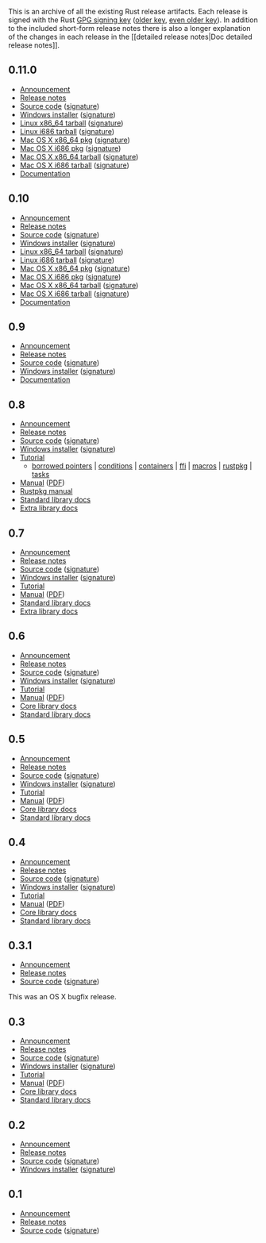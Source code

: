 This is an archive of all the existing Rust release artifacts. Each release is signed with the Rust [GPG signing key][key] ([older key][pre-0.8-key], [even older key][pre-0.5-key]). In addition to the included short-form release notes there is also a longer explanation of the changes in each release in the [[detailed release notes|Doc detailed release notes]].

[key]: http://www.rust-lang.org/rust-key.gpg.ascii
[pre-0.8-key]: http://www.rust-lang.org/rust-key-old.gpg.ascii
[pre-0.5-key]: http://www.rust-lang.org/rust-key-very-old.gpg.ascii

## 0.11.0

* [Announcement][0.11.0-announce]
* [Release notes][0.11.0-notes]
* [Source code][0.11.0-tar] ([signature][0.11.0-tar-sig])
* [Windows installer][0.11.0-exe] ([signature][0.11.0-exe-sig])
* [Linux x86_64 tarball][0.11.0-linux-x64] ([signature][0.11.0-linux-x64-sig])
* [Linux i686 tarball][0.11.0-linux-x32] ([signature][0.11.0-linux-x32-sig])
* [Mac OS X x86_64 pkg][0.11.0-osx-x64-pkg] ([signature][0.11.0-osx-x64-pkg-sig])
* [Mac OS X i686 pkg][0.11.0-osx-x32-pkg] ([signature][0.11.0-osx-x32-pkg-sig])
* [Mac OS X x86_64 tarball][0.11.0-osx-x64-tar] ([signature][0.11.0-osx-x64-tar-sig])
* [Mac OS X i686 tarball][0.11.0-osx-x32-tar] ([signature][0.11.0-osx-x32-tar-sig])
* [Documentation][0.11.0-docs]

[0.11.0-announce]: https://mail.mozilla.org/pipermail/rust-dev/2014-July/010655.html
[0.11.0-notes]: https://github.com/mozilla/rust/blob/0.11.0/RELEASES.txt
[0.11.0-tar]: http://static.rust-lang.org/dist/rust-0.11.0.tar.gz
[0.11.0-tar-sig]: http://static.rust-lang.org/dist/rust-0.11.0.tar.gz.asc
[0.11.0-exe]: http://static.rust-lang.org/dist/rust-0.11.0-install.exe
[0.11.0-exe-sig]: http://static.rust-lang.org/dist/rust-0.11.0-install.exe.asc
[0.11.0-linux-x64]: http://static.rust-lang.org/dist/rust-0.11.0-x86_64-unknown-linux-gnu.tar.gz
[0.11.0-linux-x64-sig]: http://static.rust-lang.org/dist/rust-0.11.0-x86_64-unknown-linux-gnu.tar.gz.asc
[0.11.0-linux-x32]: http://static.rust-lang.org/dist/rust-0.11.0-i686-unknown-linux-gnu.tar.gz
[0.11.0-linux-x32-sig]: http://static.rust-lang.org/dist/rust-0.11.0-i686-unknown-linux-gnu.tar.gz.asc
[0.11.0-osx-x64-pkg]: http://static.rust-lang.org/dist/rust-0.11.0-x86_64-apple-darwin.pkg
[0.11.0-osx-x64-pkg-sig]: http://static.rust-lang.org/dist/rust-0.11.0-x86_64-apple-darwin.pkg.asc
[0.11.0-osx-x32-pkg]: http://static.rust-lang.org/dist/rust-0.11.0-i686-apple-darwin.pkg
[0.11.0-osx-x32-pkg-sig]: http://static.rust-lang.org/dist/rust-0.11.0-i686-apple-darwin.pkg.asc
[0.11.0-osx-x64-tar]: http://static.rust-lang.org/dist/rust-0.11.0-x86_64-apple-darwin.tar.gz
[0.11.0-osx-x64-tar-sig]: http://static.rust-lang.org/dist/rust-0.11.0-x86_64-apple-darwin.tar.gz.asc
[0.11.0-osx-x32-tar]: http://static.rust-lang.org/dist/rust-0.11.0-i686-apple-darwin.tar.gz
[0.11.0-osx-x32-tar-sig]: http://static.rust-lang.org/dist/rust-0.11.0-i686-apple-darwin.tar.gz.asc
[0.11.0-docs]: http://doc.rust-lang.org/0.11.0/index.html

## 0.10

* [Announcement][0.10-announce]
* [Release notes][0.10-notes]
* [Source code][0.10-tar] ([signature][0.10-tar-sig])
* [Windows installer][0.10-exe] ([signature][0.10-exe-sig])
* [Linux x86_64 tarball][0.10-linux-x64] ([signature][0.10-linux-x64-sig])
* [Linux i686 tarball][0.10-linux-x32] ([signature][0.10-linux-x32-sig])
* [Mac OS X x86_64 pkg][0.10-osx-x64-pkg] ([signature][0.10-osx-x64-pkg-sig])
* [Mac OS X i686 pkg][0.10-osx-x32-pkg] ([signature][0.10-osx-x32-pkg-sig])
* [Mac OS X x86_64 tarball][0.10-osx-x64-tar] ([signature][0.10-osx-x64-tar-sig])
* [Mac OS X i686 tarball][0.10-osx-x32-tar] ([signature][0.10-osx-x32-tar-sig])
* [Documentation][0.10-docs]

[0.10-announce]: https://mail.mozilla.org/pipermail/rust-dev/2014-April/009387.html
[0.10-notes]: https://github.com/mozilla/rust/blob/0.10/RELEASES.txt
[0.10-tar]: http://static.rust-lang.org/dist/rust-0.10.tar.gz
[0.10-tar-sig]: http://static.rust-lang.org/dist/rust-0.10.tar.gz.asc
[0.10-exe]: http://static.rust-lang.org/dist/rust-0.10-install.exe
[0.10-exe-sig]: http://static.rust-lang.org/dist/rust-0.10-install.exe.asc
[0.10-linux-x64]: http://static.rust-lang.org/dist/rust-0.10-x86_64-unknown-linux-gnu.tar.gz
[0.10-linux-x64-sig]: http://static.rust-lang.org/dist/rust-0.10-x86_64-unknown-linux-gnu.tar.gz.asc
[0.10-linux-x32]: http://static.rust-lang.org/dist/rust-0.10-i686-unknown-linux-gnu.tar.gz
[0.10-linux-x32-sig]: http://static.rust-lang.org/dist/rust-0.10-i686-unknown-linux-gnu.tar.gz.asc
[0.10-osx-x64-pkg]: http://static.rust-lang.org/dist/rust-0.10-x86_64-apple-darwin.pkg
[0.10-osx-x64-pkg-sig]: http://static.rust-lang.org/dist/rust-0.10-x86_64-apple-darwin.pkg.asc
[0.10-osx-x32-pkg]: http://static.rust-lang.org/dist/rust-0.10-i686-apple-darwin.pkg
[0.10-osx-x32-pkg-sig]: http://static.rust-lang.org/dist/rust-0.10-i686-apple-darwin.pkg.asc
[0.10-osx-x64-tar]: http://static.rust-lang.org/dist/rust-0.10-x86_64-apple-darwin.tar.gz
[0.10-osx-x64-tar-sig]: http://static.rust-lang.org/dist/rust-0.10-x86_64-apple-darwin.tar.gz.asc
[0.10-osx-x32-tar]: http://static.rust-lang.org/dist/rust-0.10-i686-apple-darwin.tar.gz
[0.10-osx-x32-tar-sig]: http://static.rust-lang.org/dist/rust-0.10-i686-apple-darwin.tar.gz.asc
[0.10-docs]: http://doc.rust-lang.org/doc/0.10/index.html

## 0.9

* [Announcement][0.9-announce]
* [Release notes][0.9-notes]
* [Source code][0.9-tar] ([signature][0.9-tar-sig])
* [Windows installer][0.9-exe] ([signature][0.9-exe-sig])
* [Documentation][0.9-docs]

[0.9-announce]: https://mail.mozilla.org/pipermail/rust-dev/2014-January/007753.html
[0.9-notes]: https://github.com/mozilla/rust/blob/0.9/RELEASES.txt
[0.9-tar]: http://static.rust-lang.org/dist/rust-0.9.tar.gz
[0.9-tar-sig]: http://static.rust-lang.org/dist/rust-0.9.tar.gz.asc
[0.9-exe]: http://static.rust-lang.org/dist/rust-0.9-install.exe
[0.9-exe-sig]: http://static.rust-lang.org/dist/rust-0.9-install.exe.asc
[0.9-rustpkg-manual]: http://doc.rust-lang.org/doc/0.9/rustpkg.html
[0.9-docs]: http://doc.rust-lang.org/doc/0.9/index.html

## 0.8

* [Announcement][0.8-announce]
* [Release notes][0.8-notes]
* [Source code][0.8-tar] ([signature][0.8-tar-sig])
* [Windows installer][0.8-exe] ([signature][0.8-exe-sig])
* [Tutorial][0.8-tutorial]
  * [borrowed pointers][0.8-tutorial-borrowed-ptr] |
    [conditions][0.8-tutorial-conditions] |
    [containers][0.8-tutorial-container] |
    [ffi][0.8-tutorial-ffi] |
    [macros][0.8-tutorial-macros] |
    [rustpkg][0.8-tutorial-rustpkg] |
    [tasks][0.8-tutorial-tasks]
* [Manual][0.8-manual] ([PDF][0.8-manual-pdf])
* [Rustpkg manual][0.8-rustpkg-manual]
* [Standard library docs][0.8-std]
* [Extra library docs][0.8-extra]

[0.8-announce]: https://mail.mozilla.org/pipermail/rust-dev/2013-September/005804.html
[0.8-notes]: https://github.com/mozilla/rust/blob/0.8/RELEASES.txt
[0.8-tar]: http://static.rust-lang.org/dist/rust-0.8.tar.gz
[0.8-tar-sig]: http://static.rust-lang.org/dist/rust-0.8.tar.gz.asc
[0.8-exe]: http://static.rust-lang.org/dist/rust-0.8-install.exe
[0.8-exe-sig]: http://static.rust-lang.org/dist/rust-0.8-install.exe.asc
[0.8-tutorial]: http://doc.rust-lang.org/doc/0.8/tutorial.html
[0.8-tutorial-borrowed-ptr]: http://doc.rust-lang.org/doc/0.8/tutorial-borrowed-ptr.html
[0.8-tutorial-conditions]: http://doc.rust-lang.org/doc/0.8/tutorial-conditions.html
[0.8-tutorial-container]: http://doc.rust-lang.org/doc/0.8/tutorial-container.html
[0.8-tutorial-ffi]: http://doc.rust-lang.org/doc/0.8/tutorial-ffi.html
[0.8-tutorial-macros]: http://doc.rust-lang.org/doc/0.8/tutorial-macros.html
[0.8-tutorial-rustpkg]: http://doc.rust-lang.org/doc/0.8/tutorial-rustpkg.html
[0.8-tutorial-tasks]: http://doc.rust-lang.org/doc/0.8/tutorial-tasks.html
[0.8-manual]: http://doc.rust-lang.org/doc/0.8/rust.html
[0.8-manual-pdf]: http://doc.rust-lang.org/doc/0.8/rust.pdf
[0.8-rustpkg-manual]: http://doc.rust-lang.org/doc/0.8/rustpkg.html
[0.8-std]: http://doc.rust-lang.org/doc/0.8/std/index.html
[0.8-extra]: http://doc.rust-lang.org/doc/0.8/extra/index.html

## 0.7

* [Announcement][0.7-announce]
* [Release notes][0.7-notes]
* [Source code][0.7-tar] ([signature][0.7-tar-sig])
* [Windows installer][0.7-exe] ([signature][0.7-exe-sig])
* [Tutorial][0.7-tutorial]
* [Manual][0.7-manual] ([PDF][0.7-manual-pdf])
* [Standard library docs][0.7-std]
* [Extra library docs][0.7-extra]

[0.7-announce]: https://mail.mozilla.org/pipermail/rust-dev/2013-July/004667.html
[0.7-notes]: https://github.com/mozilla/rust/blob/release-0.7/RELEASES.txt
[0.7-tar]: http://static.rust-lang.org/dist/rust-0.7.tar.gz
[0.7-tar-sig]: http://static.rust-lang.org/dist/rust-0.7.tar.gz.asc
[0.7-exe]: http://static.rust-lang.org/dist/rust-0.7-install.exe
[0.7-exe-sig]: http://static.rust-lang.org/dist/rust-0.7-install.exe.asc
[0.7-tutorial]: http://doc.rust-lang.org/doc/0.7/tutorial.html
[0.7-manual]: http://doc.rust-lang.org/doc/0.7/rust.html
[0.7-manual-pdf]: http://doc.rust-lang.org/doc/0.7/rust.pdf
[0.7-std]: http://doc.rust-lang.org/doc/0.7/std/index.html
[0.7-extra]: http://doc.rust-lang.org/doc/0.7/extra/index.html

## 0.6

* [Announcement][0.6-announce]
* [Release notes][0.6-notes]
* [Source code][0.6-tar] ([signature][0.6-tar-sig])
* [Windows installer][0.6-exe] ([signature][0.6-exe-sig])
* [Tutorial][0.6-tutorial]
* [Manual][0.6-manual] ([PDF][0.6-manual-pdf])
* [Core library docs][0.6-core]
* [Standard library docs][0.6-std]


[0.6-announce]: https://mail.mozilla.org/pipermail/rust-dev/2013-April/003427.html  
[0.6-notes]: https://github.com/mozilla/rust/blob/release-0.6/RELEASES.txt
[0.6-tar]: http://static.rust-lang.org/dist/rust-0.6.tar.gz
[0.6-tar-sig]: http://static.rust-lang.org/dist/rust-0.6.tar.gz.asc
[0.6-exe]: http://static.rust-lang.org/dist/rust-0.6-install.exe
[0.6-exe-sig]: http://static.rust-lang.org/dist/rust-0.6-install.exe.asc
[0.6-tutorial]: http://doc.rust-lang.org/doc/0.6/tutorial.html
[0.6-manual]: http://doc.rust-lang.org/doc/0.6/rust.html
[0.6-manual-pdf]: http://doc.rust-lang.org/doc/0.6/rust.pdf
[0.6-core]: http://doc.rust-lang.org/doc/0.6/core/index.html
[0.6-std]: http://doc.rust-lang.org/doc/0.6/std/index.html

## 0.5

* [Announcement][0.5-announce]
* [Release notes][0.5-notes]
* [Source code][0.5-tar] ([signature][0.5-tar-sig])
* [Windows installer][0.5-exe] ([signature][0.5-exe-sig])
* [Tutorial][0.5-tutorial]
* [Manual][0.5-manual] ([PDF][0.5-manual-pdf])
* [Core library docs][0.5-core]
* [Standard library docs][0.5-std]

[0.5-announce]:  https://mail.mozilla.org/pipermail/rust-dev/2012-December/002787.html
[0.5-notes]: https://github.com/mozilla/rust/blob/release-0.5/RELEASES.txt
[0.5-tar]: http://static.rust-lang.org/dist/rust-0.5.tar.gz
[0.5-tar-sig]: http://static.rust-lang.org/dist/rust-0.5.tar.gz.asc
[0.5-exe]: http://static.rust-lang.org/dist/rust-0.5-install.exe
[0.5-exe-sig]: http://static.rust-lang.org/dist/rust-0.5-install.exe.asc
[0.5-tutorial]: http://doc.rust-lang.org/doc/0.5/tutorial.html
[0.5-manual]: http://doc.rust-lang.org/doc/0.5/rust.html
[0.5-manual-pdf]: http://doc.rust-lang.org/doc/0.5/rust.pdf
[0.5-core]: http://doc.rust-lang.org/doc/0.5/core/index.html
[0.5-std]: http://doc.rust-lang.org/doc/0.5/std/index.html

## 0.4

* [Announcement][0.4-announce]
* [Release notes][0.4-notes]
* [Source code][0.4-tar] ([signature][0.4-tar-sig])
* [Windows installer][0.4-exe] ([signature][0.4-exe-sig])
* [Tutorial][0.4-tutorial]
* [Manual][0.4-manual] ([PDF][0.4-manual-pdf])
* [Core library docs][0.4-core]
* [Standard library docs][0.4-std]

[0.4-announce]: https://mail.mozilla.org/pipermail/rust-dev/2012-October/002489.html
[0.4-notes]: https://github.com/mozilla/rust/blob/release-0.4/RELEASES.txt
[0.4-tar]: http://static.rust-lang.org/dist/rust-0.4.tar.gz
[0.4-tar-sig]: http://static.rust-lang.org/dist/rust-0.4.tar.gz.asc
[0.4-exe]: http://static.rust-lang.org/dist/rust-0.4-install.exe
[0.4-exe-sig]: http://static.rust-lang.org/dist/rust-0.4-install.exe.asc
[0.4-tutorial]: http://doc.rust-lang.org/doc/0.4/tutorial.html
[0.4-manual]: http://doc.rust-lang.org/doc/0.4/rust.html
[0.4-manual-pdf]: http://doc.rust-lang.org/doc/0.4/rust.pdf
[0.4-core]: http://doc.rust-lang.org/doc/0.4/core/index.html
[0.4-std]: http://doc.rust-lang.org/doc/0.4/std/index.html

## 0.3.1

* [Announcement][0.3.1-announce]
* [Release notes][0.3.1-notes]
* [Source code][0.3.1-tar] ([signature][0.3.1-tar-sig])

[0.3.1-announce]: https://mail.mozilla.org/pipermail/rust-dev/2012-July/002152.html
[0.3.1-notes]: https://github.com/mozilla/rust/blob/release-0.3.1/RELEASES.txt
[0.3.1-tar]: http://static.rust-lang.org/dist/rust-0.3.1.tar.gz
[0.3.1-tar-sig]: http://static.rust-lang.org/dist/rust-0.3.1.tar.gz.asc

This was an OS X bugfix release.

## 0.3

* [Announcement][0.3-announce]
* [Release notes][0.3-notes]
* [Source code][0.3-tar] ([signature][0.3-tar-sig])
* [Windows installer][0.3-exe] ([signature][0.3-exe-sig])
* [Tutorial][0.3-tutorial]
* [Manual][0.3-manual] ([PDF][0.3-manual-pdf])
* [Core library docs][0.3-core]
* [Standard library docs][0.3-std]

[0.3-announce]: https://mail.mozilla.org/pipermail/rust-dev/2012-July/002087.html
[0.3-notes]: https://github.com/mozilla/rust/blob/release-0.3/RELEASES.txt
[0.3-tar]: http://static.rust-lang.org/dist/rust-0.3.tar.gz
[0.3-tar-sig]: http://static.rust-lang.org/dist/rust-0.3.tar.gz.asc
[0.3-exe]: http://static.rust-lang.org/dist/rust-0.3-install.exe
[0.3-exe-sig]: http://static.rust-lang.org/dist/rust-0.3-install.exe.asc
[0.3-tutorial]: http://doc.rust-lang.org/doc/0.3/tutorial.html
[0.3-manual]: http://doc.rust-lang.org/doc/0.3/rust.html
[0.3-manual-pdf]: http://doc.rust-lang.org/doc/0.3/rust.pdf
[0.3-core]: http://doc.rust-lang.org/doc/0.3/core/index.html
[0.3-std]: http://doc.rust-lang.org/doc/0.3/std/index.html

## 0.2

* [Announcement][0.2-announce]
* [Release notes][0.2-notes]
* [Source code][0.2-tar] ([signature][0.2-tar-sig])
* [Windows installer][0.2-exe] ([signature][0.2-exe-sig])

[0.2-announce]: https://mail.mozilla.org/pipermail/rust-dev/2012-March/001511.html
[0.2-notes]: https://github.com/mozilla/rust/blob/release-0.2/RELEASES.txt
[0.2-tar]: http://static.rust-lang.org/dist/rust-0.2.tar.gz
[0.2-tar-sig]: http://static.rust-lang.org/dist/rust-0.2.tar.gz.asc
[0.2-exe]: http://static.rust-lang.org/dist/rust-0.2-install.exe
[0.2-exe-sig]: http://static.rust-lang.org/dist/rust-0.2-install.exe.asc

## 0.1

* [Announcement][0.1-announce]
* [Release notes][0.1-notes]
* [Source code][0.1-tar] ([signature][0.1-tar-sig])

[0.1-announce]: https://mail.mozilla.org/pipermail/rust-dev/2012-January/001256.html
[0.1-notes]: https://github.com/mozilla/rust/blob/release-0.1/RELEASES.txt
[0.1-tar]: http://static.rust-lang.org/dist/rust-0.1.tar.gz
[0.1-tar-sig]: http://static.rust-lang.org/dist/rust-0.1.tar.gz.asc
